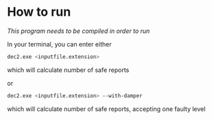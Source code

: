 # How to run

<i>This program needs to be compiled in order to run</i>

In your terminal, you can enter either

```bash
dec2.exe <inputfile.extension>
```

which will calculate number of safe reports

or

```bash
dec2.exe <inputfile.extension> --with-damper
```

which will calculate number of safe reports, accepting one faulty level
